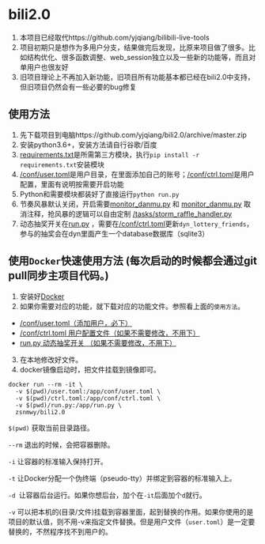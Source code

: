 bili2.0  
========
1. 本项目已经取代https://github.com/yjqiang/bilibili-live-tools  
2. 项目初期只是想作为多用户分支，结果做完后发现，比原来项目做了很多。比如结构优化、很多函数调整、web_session独立以及一些新的功能等，而且对单用户也很友好  
3. 旧项目理论上不再加入新功能，旧项目所有功能基本都已经在bili2.0中支持，但旧项目仍然会有一些必要的bug修复  


使用方法
-------
1. 先下载项目到电脑https://github.com/yjqiang/bili2.0/archive/master.zip
2. 安装python3.6+，安装方法请自行谷歌/百度
3. [requirements.txt](https://github.com/yjqiang/bili2.0/blob/master/requirements.txt)是所需第三方模块，执行`pip install -r requirements.txt`安装模块
4. [/conf/user.toml](https://github.com/yjqiang/bili2.0/blob/master/conf/user.toml)是用户目录，在里面添加自己的账号；[/conf/ctrl.toml](https://github.com/yjqiang/bili2.0/blob/master/conf/ctrl.toml)是用户配置，里面有说明按需要开启功能
5. Python和需要模块都装好了直接运行`python run.py`
6. 节奏风暴默认关闭，开启需要[monitor_danmu.py](https://github.com/yjqiang/bili2.0/blob/master/monitor_danmu.py#L82) 和 [monitor_danmu.py](https://github.com/yjqiang/bili2.0/blob/master/monitor_danmu.py#L182) 取消注释，抢风暴的逻辑可以自由定制 [/tasks/storm_raffle_handler.py](https://github.com/yjqiang/bili2.0/blob/master/tasks/storm_raffle_handler.py)
7. 动态抽奖开关在[run.py](https://github.com/yjqiang/bili2.0/blob/master/run.py#L98-L99) ，需要在[/conf/ctrl.toml](https://github.com/yjqiang/bili2.0/blob/master/conf/ctrl.toml)更新`dyn_lottery_friends`，参与的抽奖会在dyn里面产生一个database数据库（sqlite3）


使用`Docker`快速使用方法 (每次启动的时候都会通过git pull同步主项目代码。)
-------
1. 安装好[Docker](https://yeasy.gitbooks.io/docker_practice/content/install/)
2. 如果你需要对应的功能，就下载对应的功能文件。参照看上面的`使用方法`。
  - [/conf/user.toml（添加用户，必下）](https://raw.githubusercontent.com/yjqiang/bili2.0/master/conf/user.toml)
  - [/conf/ctrl.toml 用户配置文件（如果不需要修改，不用下）](https://raw.githubusercontent.com/yjqiang/bili2.0/master/conf/ctrl.toml)
  - [run.py 动态抽奖开关 （如果不需要修改，不用下）](https://raw.githubusercontent.com/yjqiang/bili2.0/master/run.py)
3. 在本地修改好文件。
4. docker镜像启动时，把文件挂载到镜像即可。

```
docker run --rm -it \
  -v $(pwd)/user.toml:/app/conf/user.toml \
  -v $(pwd)/ctrl.toml:/app/conf/ctrl.toml \
  -v $(pwd)/run.py:/app/run.py \
  zsnmwy/bili2.0
```

`$(pwd)` 获取当前目录路径。

`--rm` 退出的时候，会把容器删除。

`-i` 让容器的标准输入保持打开。

`-t` 让Docker分配一个伪终端（pseudo-tty）并绑定到容器的标准输入上。

`-d `让容器后台运行。如果你想后台，加个在`-it`后面加个`d`就行。

`-v` 可以把本机的(目录/文件)挂载到容器里面，起到替换的作用。如果你使用的是项目的默认值，则不用-v来指定文件替换。但是用户文件（`user.toml`）是一定要替换的，不然程序找不到用户的。